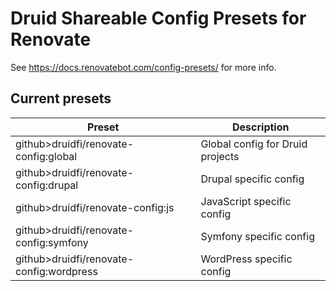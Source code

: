 # Druid Shareable Config Presets for Renovate

See https://docs.renovatebot.com/config-presets/ for more info.

## Current presets

| Preset                                   | Description                      |
|------------------------------------------|----------------------------------|
| github>druidfi/renovate-config:global    | Global config for Druid projects |
| github>druidfi/renovate-config:drupal    | Drupal specific config           |
| github>druidfi/renovate-config:js        | JavaScript specific config       |
| github>druidfi/renovate-config:symfony   | Symfony specific config          |
| github>druidfi/renovate-config:wordpress | WordPress specific config        |
